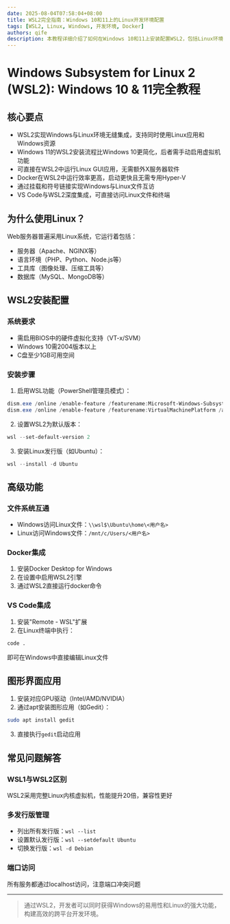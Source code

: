 ```yaml
---
date: 2025-08-04T07:58:04+08:00
title: WSL2完全指南：Windows 10和11上的Linux开发环境配置
tags: [WSL2, Linux, Windows, 开发环境, Docker]
authors: qife
description: 本教程详细介绍了如何在Windows 10和11上安装配置WSL2，包括Linux环境设置、文件系统互通、Docker集成、图形界面应用运行等关键技术要点，帮助开发者打造高效的跨平台开发环境。
---
```


# Windows Subsystem for Linux 2 (WSL2): Windows 10 & 11完全教程

## 核心要点
- WSL2实现Windows与Linux环境无缝集成，支持同时使用Linux应用和Windows资源
- Windows 11的WSL2安装流程比Windows 10更简化，后者需手动启用虚拟机功能
- 可直接在WSL2中运行Linux GUI应用，无需额外X服务器软件
- Docker在WSL2中运行效率更高，启动更快且无需专用Hyper-V
- 通过挂载和符号链接实现Windows与Linux文件互访
- VS Code与WSL2深度集成，可直接访问Linux文件和终端

## 为什么使用Linux？
Web服务器普遍采用Linux系统，它运行着包括：
- 服务器（Apache、NGINX等）
- 语言环境（PHP、Python、Node.js等）
- 工具库（图像处理、压缩工具等）
- 数据库（MySQL、MongoDB等）

## WSL2安装配置
### 系统要求
- 需启用BIOS中的硬件虚拟化支持（VT-x/SVM）
- Windows 10需2004版本以上
- C盘至少1GB可用空间

### 安装步骤
1. 启用WSL功能（PowerShell管理员模式）：
```powershell
dism.exe /online /enable-feature /featurename:Microsoft-Windows-Subsystem-Linux /all /norestart
dism.exe /online /enable-feature /featurename:VirtualMachinePlatform /all /norestart
```

2. 设置WSL2为默认版本：
```powershell
wsl --set-default-version 2
```

3. 安装Linux发行版（如Ubuntu）：
```powershell
wsl --install -d Ubuntu
```

## 高级功能
### 文件系统互通
- Windows访问Linux文件：`\\wsl$\Ubuntu\home\<用户名>`
- Linux访问Windows文件：`/mnt/c/Users/<用户名>`

### Docker集成
1. 安装Docker Desktop for Windows
2. 在设置中启用WSL2引擎
3. 通过WSL2直接运行docker命令

### VS Code集成
1. 安装"Remote - WSL"扩展
2. 在Linux终端中执行：
```bash
code .
```
即可在Windows中直接编辑Linux文件

## 图形界面应用
1. 安装对应GPU驱动（Intel/AMD/NVIDIA）
2. 通过apt安装图形应用（如Gedit）：
```bash
sudo apt install gedit
```
3. 直接执行`gedit`启动应用

## 常见问题解答
### WSL1与WSL2区别
WSL2采用完整Linux内核虚拟机，性能提升20倍，兼容性更好

### 多发行版管理
- 列出所有发行版：`wsl --list`
- 设置默认发行版：`wsl --setdefault Ubuntu`
- 切换发行版：`wsl -d Debian`

### 端口访问
所有服务都通过localhost访问，注意端口冲突问题

---

> 通过WSL2，开发者可以同时获得Windows的易用性和Linux的强大功能，构建高效的跨平台开发环境。